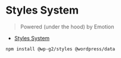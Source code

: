 # Styles System

> Powered (under the hood) by Emotion

<!-- START doctoc generated TOC please keep comment here to allow auto update -->
<!-- DON'T EDIT THIS SECTION, INSTEAD RE-RUN doctoc TO UPDATE -->

-   [Styles System](#styles-system)

<!-- END doctoc generated TOC please keep comment here to allow auto update -->

```
npm install @wp-g2/styles @wordpress/data
```
